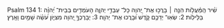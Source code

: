 Psalm 134
1: שִׁ֗יר הַֽמַּ֫עֲל֥וֹת הִנֵּ֤ה ׀ בָּרֲכ֣וּ אֶת־ יְ֭הוָה כָּל־ עַבְדֵ֣י יְהוָ֑ה הָעֹמְדִ֥ים בְּבֵית־ יְ֝הוָ֗ה בַּלֵּילֽוֹת׃
2: שְׂאֽוּ־ יְדֵכֶ֥ם קֹ֑דֶשׁ וּ֝בָרֲכוּ אֶת־ יְהוָֽה׃
3: יְבָרֶכְךָ֣ יְ֭הוָה מִצִּיּ֑וֹן עֹ֝שֵׂ֗ה שָׁמַ֥יִם וָאָֽרֶץ׃